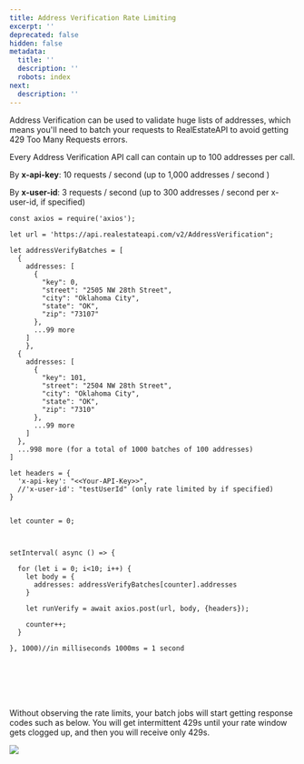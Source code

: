 ```yaml
---
title: Address Verification Rate Limiting
excerpt: ''
deprecated: false
hidden: false
metadata:
  title: ''
  description: ''
  robots: index
next:
  description: ''
---
```

Address Verification can be used to validate huge lists of addresses, which means you'll need to batch your requests to RealEstateAPI to avoid getting 429 Too Many Requests errors.

Every Address Verification API call can contain up to 100 addresses per call. 

By **x-api-key**: 10 requests / second (up to 1,000 addresses / second )

By **x-user-id**: 3 requests / second (up to 300 addresses / second per x-user-id, if specified)

```
const axios = require('axios');

let url = 'https://api.realestateapi.com/v2/AddressVerification";

let addressVerifyBatches = [
  {
    addresses: [
      { 
        "key": 0,
        "street": "2505 NW 28th Street",
        "city": "Oklahoma City",
        "state": "OK",
        "zip": "73107"
      },
      ...99 more
    ]
	},
  {
    addresses: [
      { 
        "key": 101,
        "street": "2504 NW 28th Street",
        "city": "Oklahoma City",
        "state": "OK",
        "zip": "7310"
      },
      ...99 more
    ] 
  },
  ...998 more (for a total of 1000 batches of 100 addresses)
]

let headers = {
  'x-api-key': "<<Your-API-Key>>",
  //'x-user-id': "testUserId" (only rate limited by if specified)
}


let counter = 0;



setInterval( async () => {
  
  for (let i = 0; i<10; i++) {
    let body = { 
      addresses: addressVerifyBatches[counter].addresses
    }
  
  	let runVerify = await axios.post(url, body, {headers});
    
  	counter++;
  }
  
}, 1000)//in milliseconds 1000ms = 1 second







```

Without observing the rate limits, your batch jobs will start getting response codes such as below. You will get intermittent 429s until your rate window gets clogged up, and then you will receive only 429s.

![](https://files.readme.io/1083d50-Screen_Shot_2023-06-08_at_7.17.18_PM.png)
